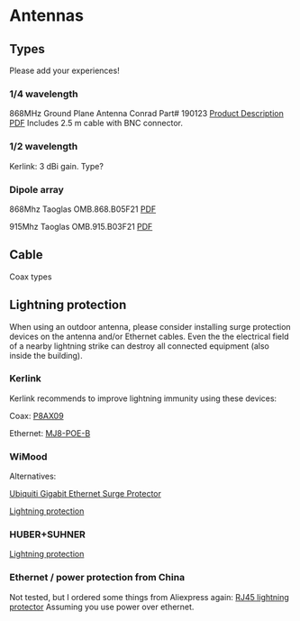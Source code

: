 # Antennas

## Types

Please add your experiences!

### 1/4 wavelength

868MHz Ground Plane Antenna
Conrad Part# 190123 [Product Description](https://www.conrad.nl/nl/aurel-650200599-ground-plane-antenne-bouwpakket-190123.html) [PDF](http://www.produktinfo.conrad.com/datenblaetter/175000-199999/190123-an-01-en-Ground_Plane_Antenne_GP868.pdf)
Includes 2.5 m cable with BNC connector.
### 1/2 wavelength

Kerlink: 3 dBi gain. Type?

### Dipole array

868Mhz
Taoglas OMB.868.B05F21 [PDF](http://www.taoglas.com/images/product_images/original_images/OMB.868.B05F21.pdf)

915Mhz
Taoglas OMB.915.B03F21 [PDF](http://www.taoglas.com/wp-content/uploads/2015/06/OMB.915.B03F21.pdf)


## Cable

Coax types

## Lightning protection

When using an outdoor antenna, please consider installing surge 
protection devices on the antenna and/or Ethernet cables. Even the
the electrical field of a nearby lightning strike can
destroy all connected equipment (also inside the building).

### Kerlink

Kerlink recommends to improve lightning immunity using these devices:

Coax: [P8AX09](http://www.citel.fr/en/produit/citel-radiocommunication-surge-protectors/citel-coaxial-gdt/gamme-coaxial-P8AX/p8ax09-nmf.html)

Ethernet: [MJ8-POE-B](http://www.citel.fr/en/produit/citel-surge-protector-for-dataline-network/poe-surge-protector/surge-protectors-MJ8-POE/mj8-poe-b.html)

### WiMood

Alternatives:

[Ubiquiti Gigabit Ethernet Surge Protector](http://www.wimoodshop.nl/product/613/Ubiquiti-Gigabit-Ethernet-Surge-Protector)

[Lightning protection](http://www.wimoodshop.nl/product/82/Bliksembeveiliging-tot-2,4-GHz)

### HUBER+SUHNER 

[Lightning protection](http://www.hubersuhner.com/en/lightningprotection)


### Ethernet / power protection from China
Not tested, but I ordered some things from Aliexpress again:
[RJ45 lightning protector](http://www.aliexpress.com/item/1-10pcs-RJ45-Ethernet-Network-Surge-Protector-Lightning-Arrester-SPD-Device-10KA/32384571796.html)
Assuming you use power over ethernet.